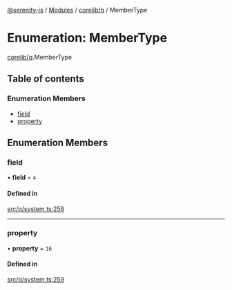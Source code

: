 [@serenity-is](../README.md) / [Modules](../modules.md) / [corelib/q](../modules/corelib_q.md) / MemberType

# Enumeration: MemberType

[corelib/q](../modules/corelib_q.md).MemberType

## Table of contents

### Enumeration Members

- [field](corelib_q.MemberType.md#field)
- [property](corelib_q.MemberType.md#property)

## Enumeration Members

### field

• **field** = ``4``

#### Defined in

[src/q/system.ts:258](https://github.com/serenity-is/serenity/blob/master/packages/corelib/src/q/system.ts#L258)

___

### property

• **property** = ``16``

#### Defined in

[src/q/system.ts:259](https://github.com/serenity-is/serenity/blob/master/packages/corelib/src/q/system.ts#L259)
